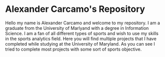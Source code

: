 # Alexander Carcamo's Repository 
Hello my name is Alexander Carcamo and welcome to my repository. I am a graduate from the University of Marlyand with a degree in Information Science.
I am a fan of all different types of sports and wish to use my skills in the sports analytics field. 
Here you will find multiple projects that I have completed while studying at the University of Maryland. As you can see I tried to complete most projects with some sort of sports objective. 
